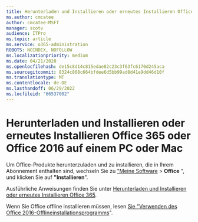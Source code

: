 ```yaml
---
title: Herunterladen und Installieren oder erneutes Installieren Office 365 oder Office 2016 auf einem PC oder Mac
ms.author: cmcatee
author: cmcatee-MSFT
manager: scotv
audience: ITPro
ms.topic: article
ms.service: o365-administration
ROBOTS: NOINDEX, NOFOLLOW
ms.localizationpriority: medium
ms.date: 04/21/2020
ms.openlocfilehash: de15c8d14c815edae82c23c3f63fc6170d245aca
ms.sourcegitcommit: 8324c868c664bfdee6d5bb99ad8d41e9dd46d10f
ms.translationtype: MT
ms.contentlocale: de-DE
ms.lasthandoff: 06/29/2022
ms.locfileid: "66537002"
---
```

# <a name="download-and-install-or-reinstall-office-365-or-office-2016-on-a-pc-or-mac"></a>Herunterladen und Installieren oder erneutes Installieren Office 365 oder Office 2016 auf einem PC oder Mac

Um Office-Produkte herunterzuladen und zu installieren, die in Ihrem Abonnement enthalten sind, wechseln Sie zu ["Meine Software](https://portal.office.com/OLS/MySoftware.aspx) \> **Office** ", und klicken Sie auf **"Installieren**". 
  
Ausführliche Anweisungen finden Sie unter [Herunterladen und Installieren oder erneutes Installieren Office 365](https://support.microsoft.com/office/download-and-install-or-reinstall-microsoft-365-or-office-2021-on-a-pc-or-mac-4414eaaf-0478-48be-9c42-23adc4716658).
  
Wenn Sie Office offline installieren müssen, lesen [Sie "Verwenden des Office 2016-Offlineinstallationsprogramms](https://support.microsoft.com/office/use-the-office-offline-installer-f0a85fe7-118f-41cb-a791-d59cef96ad1c)".
  

